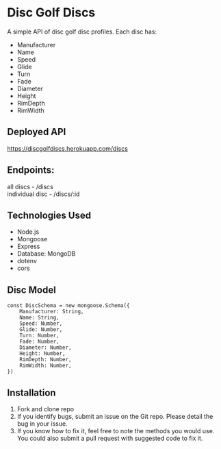 # Disc Golf Discs
A simple API of disc golf disc profiles.
Each disc has:
 - Manufacturer
 - Name
 - Speed
 - Glide
 - Turn
 - Fade
 - Diameter
 - Height
 - RimDepth
 - RimWidth

## Deployed API <br />
https://discgolfdiscs.herokuapp.com/discs

## Endpoints:

all discs - /discs
<br />
individual disc - /discs/:id

## Technologies Used
- Node.js
- Mongoose
- Express
- Database: MongoDB
- dotenv
- cors

## Disc Model

```
const DiscSchema = new mongoose.Schema({
	Manufacturer: String,
	Name: String,
	Speed: Number,
	Glide: Number,
	Turn: Number,
	Fade: Number,
	Diameter: Number,
	Height: Number,
	RimDepth: Number,
	RimWidth: Number,
})
```

## Installation
1. Fork and clone repo
2. If you identify bugs, submit an issue on the Git repo. Please detail the bug in your issue. 
3. If you know how to fix it, feel free to note the methods you would use. You could also submit a pull request with suggested code to fix it.
